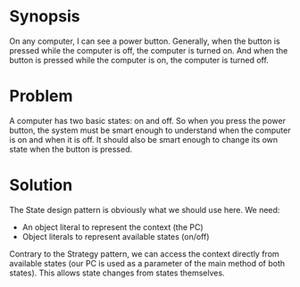 # Synopsis

On any computer, I can see a power button. Generally, when the button is pressed while the computer is off, the computer is turned on. And when the button is pressed while the computer is on, the computer is turned off.

# Problem

A computer has two basic states: on and off. So when you press the power button, the system must be smart enough to understand when the computer is on and when it is off. It should also be smart enough to change its own state when the button is pressed.

# Solution

The State design pattern is obviously what we should use here. We need: 

  * An object literal to represent the context (the PC)
  * Object literals to represent available states (on/off)

Contrary to the Strategy pattern, we can access the context directly from available states (our PC is used as a parameter of the main method of both states). This allows state changes from states themselves.
